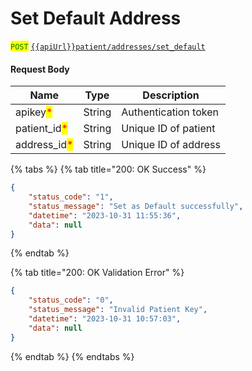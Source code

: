 # Set Default Address

<mark style="color:green;">`POST`</mark> [`{{apiUrl}}patient/addresses/set_default`](https://api.evitalrx.in/v1/patient/addresses/set_default)

#### Request Body

| Name                                          | Type   | Description          |
| --------------------------------------------- | ------ | -------------------- |
| apikey<mark style="color:red;">\*</mark>      | String | Authentication token |
| patient\_id<mark style="color:red;">\*</mark> | String | Unique ID of patient |
| address\_id<mark style="color:red;">\*</mark> | String | Unique ID of address |

{% tabs %}
{% tab title="200: OK Success" %}
```json
{
    "status_code": "1",
    "status_message": "Set as Default successfully",
    "datetime": "2023-10-31 11:55:36",
    "data": null
}
```
{% endtab %}

{% tab title="200: OK Validation Error" %}
```json
{
    "status_code": "0",
    "status_message": "Invalid Patient Key",
    "datetime": "2023-10-31 10:57:03",
    "data": null
}
```
{% endtab %}
{% endtabs %}


